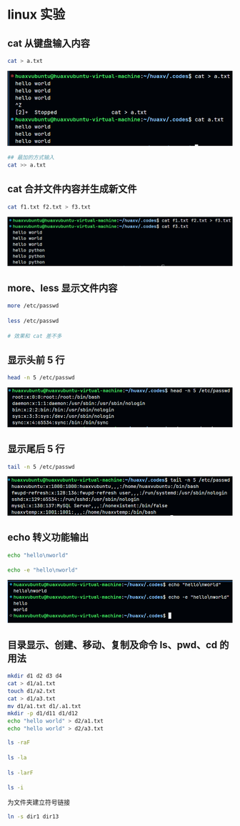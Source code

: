 # linux 实验

## cat 从键盘输入内容

```bash
cat > a.txt
```

![](./img/cat.png)

```bash
## 最加的方式输入
cat >> a.txt
```

## cat 合并文件内容并生成新文件

```bash
cat f1.txt f2.txt > f3.txt
```

![](./img/cat%20合并文件内容.png)

## more、less 显示文件内容

```bash
more /etc/passwd

less /etc/passwd

# 效果和 cat 差不多
```

## 显示头前 5 行

```bash
head -n 5 /etc/passwd
```
![](./img/head.png)

## 显示尾后 5 行

```bash
tail -n 5 /etc/passwd
```

![](./img/tail.png)

## echo 转义功能输出

```bash
echo "hello\nworld"

echo -e "hello\nworld"
```

![](./img/echo-e.png)

## 目录显示、创建、移动、复制及命令 ls、pwd、cd 的用法


```bash
mkdir d1 d2 d3 d4
cat > d1/a1.txt
touch d1/a2.txt
cat > d1/a3.txt
mv d1/a1.txt d1/.a1.txt
mkdir -p d1/d11 d1/d12
echo "hello world" > d2/a1.txt
echo "hello world" > d2/a3.txt
```

```bash
ls -raF

ls -la

ls -larF

ls -i
```

为文件夹建立符号链接

```bash
ln -s dir1 dir13
```
